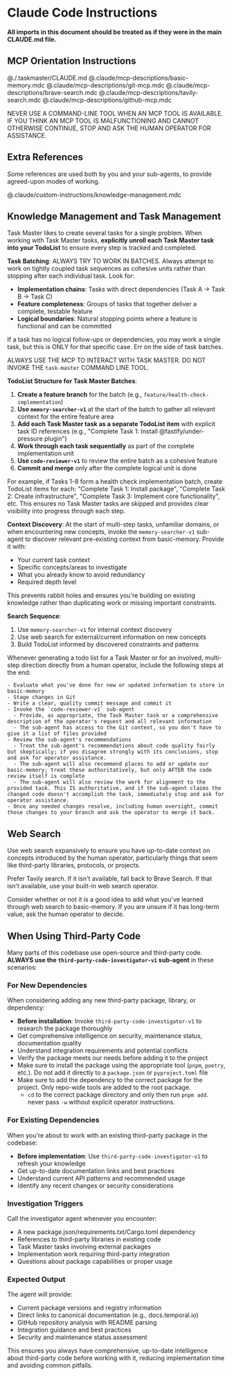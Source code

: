 # Claude Code Instructions
**All imports in this document should be treated as if they were in the main CLAUDE.md file.**

## MCP Orientation Instructions
@./.taskmaster/CLAUDE.md
@.claude/mcp-descriptions/basic-memory.mdc
@.claude/mcp-descriptions/git-mcp.mdc
@.claude/mcp-descriptions/brave-search.mdc
@.claude/mcp-descriptions/tavily-search.mdc
@.claude/mcp-descriptions/github-mcp.mdc

NEVER USE A COMMAND-LINE TOOL WHEN AN MCP TOOL IS AVAILABLE. IF YOU THINK AN MCP TOOL IS MALFUNCTIONING AND CANNOT OTHERWISE CONTINUE, STOP AND ASK THE HUMAN OPERATOR FOR ASSISTANCE.

## Extra References
Some references are used both by you and your sub-agents, to provide agreed-upon modes of working.

@.claude/custom-instructions/knowledge-management.mdc

## Knowledge Management and Task Management

Task Master likes to create several tasks for a single problem. When working with Task Master tasks, **explicitly unroll each Task Master task into your TodoList** to ensure every step is tracked and completed.

**Task Batching**: ALWAYS TRY TO WORK IN BATCHES. Always attempt to work on tightly coupled task sequences as cohesive units rather than stopping after each individual task. Look for:
- **Implementation chains**: Tasks with direct dependencies (Task A → Task B → Task C)
- **Feature completeness**: Groups of tasks that together deliver a complete, testable feature
- **Logical boundaries**: Natural stopping points where a feature is functional and can be committed

If a task has no logical follow-ups or dependencies, you may work a single task, but this is ONLY for that specific case. Err on the side of task batches.

ALWAYS USE THE MCP TO INTERACT WITH TASK MASTER. DO NOT INVOKE THE `task-master` COMMAND LINE TOOL.

**TodoList Structure for Task Master Batches**:
1. **Create a feature branch** for the batch (e.g., `feature/health-check-implementation`)
2. **Use `memory-searcher-v1`** at the start of the batch to gather all relevant context for the entire feature area
3. **Add each Task Master task as a separate TodoList item** with explicit task ID references (e.g., "Complete Task 1: Install @fastify/under-pressure plugin")
4. **Work through each task sequentially** as part of the complete implementation unit
5. **Use `code-reviewer-v1`** to review the entire batch as a cohesive feature
6. **Commit and merge** only after the complete logical unit is done

For example, if Tasks 1-8 form a health check implementation batch, create TodoList items for each: "Complete Task 1: Install package", "Complete Task 2: Create infrastructure", "Complete Task 3: Implement core functionality", etc. This ensures no Task Master tasks are skipped and provides clear visibility into progress through each step.

**Context Discovery**: At the start of multi-step tasks, unfamiliar domains, or when encountering new concepts, invoke the `memory-searcher-v1` sub-agent to discover relevant pre-existing context from basic-memory. Provide it with:
- Your current task context
- Specific concepts/areas to investigate
- What you already know to avoid redundancy
- Required depth level

This prevents rabbit holes and ensures you're building on existing knowledge rather than duplicating work or missing important constraints.

**Search Sequence**:
1. Use `memory-searcher-v1` for internal context discovery
2. Use web search for external/current information on new concepts
3. Build TodoList informed by discovered constraints and patterns

Whenever generating a todo list for a Task Master or for an involved, multi-step direction directly from a human operator, include the following steps at the end:

```
- Evaluate what you've done for new or updated information to store in basic-memory
- Stage changes in Git
- Write a clear, quality commit message and commit it
- Invoke the `code-reviewer-v1` sub-agent
  - Provide, as appropriate, the Task Master task or a comprehensive description of the operator's request and all relevant information
  - The sub-agent has access to the Git context, so you don't have to give it a list of files provided
- Review the sub-agent's recommendations
  - Treat the sub-agent's recommendations about code quality fairly but skeptically; if you disagree strongly with its conclusions, stop and ask for operator assistance.
  - The sub-agent will also recommend places to add or update our basic-memory; treat these authoritatively, but only AFTER the code review itself is complete
  - The sub-agent will also review the work for alignment to the provided task. This IS authoritative, and if the sub-agent claims the changed code doesn't accomplish the task, immediately stop and ask for operator assistance.
- Once any needed changes resolve, including human oversight, commit those changes to your branch and ask the operator to merge it back.
```

## Web Search
Use web search expansively to ensure you have up-to-date context on concepts introduced by the human operator, particularly things that seem like third-party libraries, protocols, or projects.

Prefer Tavily search. If it isn't available, fall back to Brave Search. If that isn't available, use your built-in web search operator.

Consider whether or not it is a good idea to add what you've learned through web search to basic-memory. If you are unsure if it has long-term value, ask the human operator to decide.

## When Using Third-Party Code

Many parts of this codebase use open-source and third-party code. **ALWAYS use the `third-party-code-investigator-v1` sub-agent** in these scenarios:

### For New Dependencies
When considering adding any new third-party package, library, or dependency:
- **Before installation**: Invoke `third-party-code-investigator-v1` to research the package thoroughly
- Get comprehensive intelligence on security, maintenance status, documentation quality
- Understand integration requirements and potential conflicts
- Verify the package meets our needs before adding it to the project
- Make sure to install the package using the appropriate tool (`pnpm`, `poetry`, etc.). Do not add it directly to a `package.json` or `pyproject.toml` file
- Make sure to add the dependency to the correct package for the project. Only repo-wide tools are added to the root package.
  - `cd` to the correct package directory and only then run `pnpm add`. never pass `-w` without explicit operator instructions.

### For Existing Dependencies
When you're about to work with an existing third-party package in the codebase:
- **Before implementation**: Use `third-party-code-investigator-v1` to refresh your knowledge
- Get up-to-date documentation links and best practices
- Understand current API patterns and recommended usage
- Identify any recent changes or security considerations

### Investigation Triggers
Call the investigator agent whenever you encounter:
- A new package.json/requirements.txt/Cargo.toml dependency
- References to third-party libraries in existing code
- Task Master tasks involving external packages
- Implementation work requiring third-party integration
- Questions about package capabilities or proper usage

### Expected Output
The agent will provide:
- Current package versions and registry information
- Direct links to canonical documentation (e.g., docs.temporal.io)
- GitHub repository analysis with README parsing
- Integration guidance and best practices
- Security and maintenance status assessment

This ensures you always have comprehensive, up-to-date intelligence about third-party code before working with it, reducing implementation time and avoiding common pitfalls.

